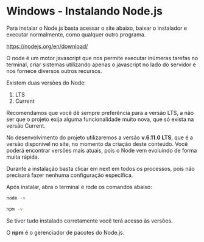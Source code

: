 # Windows - Instalando Node.js

Para instalar o Node.js basta acessar o site abaixo, baixar o instalador e executar normalmente, como qualquer outro programa.

<https://nodejs.org/en/download/>

O node é um motor javascript que nos permite executar inúmeras tarefas no terminal, criar sistemas utilizando apenas o javascript no lado do servidor e nos fornece diversos outros recursos.

Existem duas versões do Node:

1. LTS
2. Current

Recomendamos que você dê sempre preferência para a versão LTS, a não ser que o projeto exija alguma funcionalidade muito nova, que só exista na versão Current.

No desenvolvimento do projeto utilizaremos a versão **v.6.11.0 LTS**, que é a versão disponível no site, no momento da criação deste conteúdo. Você poderá encontrar versões mais atuais, pois o Node vem evoluindo de forma muita rápida.

Durante a instalação basta clicar em next em todos os processos, pois não precisará fazer nenhuma configuração específica.

Após instalar, abra o terminal e rode os comandos abaixo:

```sh
node -v

npm -v
```

Se tiver tudo instalado corretamente você terá acesso às versões.

O **npm** é o gerenciador de pacotes do Node.js.